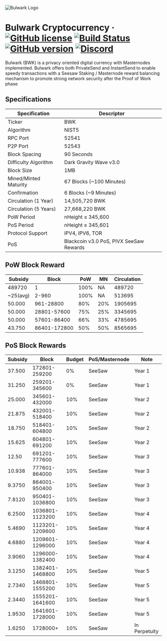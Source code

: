 ![Bulwark Logo](https://bulwarkcrypto.com/wp-content/uploads/2018/03/Badge-Full-Color.svg)
 	 
Bulwark Cryptocurrency
&middot;
[![GitHub license](https://img.shields.io/github/license/bulwark-crypto/Bulwark.svg)](https://github.com/bulwark-crypto/Bulwark/blob/master/COPYING) [![Build Status](https://travis-ci.org/bulwark-crypto/Bulwark.svg?branch=master)](https://travis-ci.org/bulwark-crypto/Bulwark) [![GitHub version](https://badge.fury.io/gh/bulwark-crypto%2FBulwark.svg)](https://badge.fury.io/gh/bulwark-crypto%2FBulwark) [![Discord](https://img.shields.io/discord/374271866308919296.svg)](https://discord.me/bulwarkcrypto)
=====

Bulwark (BWK) is a privacy oriented digital currency with Masternodes implemented.
Bulwark offers both PrivateSend and InstantSend to enable speedy transactions with a Seesaw Staking / Masternode reward balancing mechanism to promote strong network security after the Proof of Work phase

## Specifications

| Specification         | Descriptor                              |
|-----------------------|-----------------------------------------|
| Ticker                | BWK                                     |
| Algorithm             | NIST5                                   |
| RPC Port              | 52541                                   |
| P2P Port              | 52543                                   |
| Block Spacing         | 90 Seconds                              |
| Difficulty Algorithm  | Dark Gravity Wave v3.0                  |
| Block Size            | 1MB                                     |
| Mined/Minted Maturity | 67 Blocks (~100 Minutes)                |
| Confirmation          | 6 Blocks (~9 Minutes)                   |
| Circulation (1 Year)  | 14,505,720 BWK                          |
| Circulation (5 Years) | 27,668,220 BWK                          |
| PoW Period            | nHeight ≤ 345,600                       |
| PoS Period            | nHeight ≥ 345,601                       |
| Protocol Support      | IPV4, IPV6, TOR                         |
| PoS                   | Blackcoin v3.0 PoS, PIVX SeeSaw Rewards |

## PoW Block Reward

| Subsidy  | Block         | PoW  | MN  | Circulation |
|----------|---------------|------|-----|-------------|
| 489720   | 1             | 100% | NA  | 489720      |
| ~25(avg) | 2-960         | 100% | NA  | 513695      |
| 50.000   | 961-28800     | 80%  | 20% | 1905695     |
| 50.000   | 28801-57600   | 75%  | 25% | 3345695     |
| 50.000   | 57601-86400   | 66%  | 33% | 4785695     |
| 43.750   | 86401-172800  | 50%  | 50% | 8565695     |


## PoS Block Rewards

| Subsidy | Block           | Budget | PoS/Masternode | Note          |
|---------|-----------------|--------|----------------|---------------|
| 37.500  | 172801-259200   | 0%     | SeeSaw         | Year 1        |
| 31.250  | 259201-345600   | 0%     | SeeSaw         | Year 1        |
| 25.000  | 345601-432000   | 10%    | SeeSaw         | Year 2        |
| 21.875  | 432001-518400   | 10%    | SeeSaw         | Year 2        |
| 18.750  | 518401-604800   | 10%    | SeeSaw         | Year 2        |
| 15.625  | 604801-691200   | 10%    | SeeSaw         | Year 2        |
| 12.50   | 691201-777600   | 10%    | SeeSaw         | Year 3        |
| 10.938  | 777601-864000   | 10%    | SeeSaw         | Year 3        |
| 9.3750  | 864001-950400   | 10%    | SeeSaw         | Year 3        |
| 7.8120  | 950401-1036800  | 10%    | SeeSaw         | Year 3        |
| 6.2500  | 1036801-1123200 | 10%    | SeeSaw         | Year 4        |
| 5.4690  | 1123201-1209600 | 10%    | SeeSaw         | Year 4        |
| 4.6880  | 1209601-1296000 | 10%    | SeeSaw         | Year 4        |
| 3.9060  | 1296000-1382400 | 10%    | SeeSaw         | Year 4        |
| 3.1250  | 1382401-1468800 | 10%    | SeeSaw         | Year 5        |
| 2.7340  | 1468801-1555200 | 10%    | SeeSaw         | Year 5        |
| 2.3440  | 1555201-1641600 | 10%    | SeeSaw         | Year 5        |
| 1.9530  | 1641601-1728000 | 10%    | SeeSaw         | Year 5        |
| 1.6250  | 1728000+        | 10%    | SeeSaw         | In Perpetuity |
